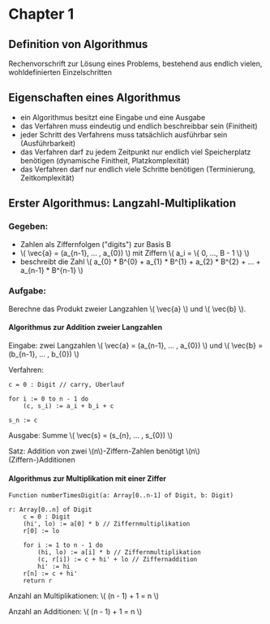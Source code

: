# Chapter 1


## Definition von Algorithmus

Rechenvorschrift zur Lösung eines Problems, bestehend aus endlich vielen, wohldefinierten Einzelschritten

## Eigenschaften eines Algorithmus

- ein Algorithmus besitzt eine Eingabe und eine Ausgabe
- das Verfahren muss eindeutig und endlich beschreibbar sein (Finitheit)
- jeder Schritt des Verfahrens muss tatsächlich ausführbar sein (Ausführbarkeit)
- das Verfahren darf zu jedem Zeitpunkt nur endlich viel Speicherplatz
benötigen (dynamische Finitheit, Platzkomplexität)
- das Verfahren darf nur endlich viele Schritte benötigen
(Terminierung, Zeitkomplexität)


## Erster Algorithmus: Langzahl-Multiplikation

### Gegeben:
- Zahlen als Ziffernfolgen ("digits") zur Basis B
- \\( \vec{a} = (a_{n-1}, ... , a_{0}) \\) mit Ziffern \\( a_i = \\{ 0, ..., B - 1 \\} \\)
- beschreibt die Zahl \\( a_{0} * B^{0} + a_{1} * B^{1} + a_{2} * B^{2} + ... + a_{n-1} * B^{n-1} \\)

### Aufgabe:
Berechne das Produkt zweier Langzahlen \\( \vec{a} \\) und \\( \vec{b} \\).

#### Algorithmus zur Addition zweier Langzahlen

Eingabe: zwei Langzahlen \\( \vec{a} = (a_{n-1}, ... , a_{0}) \\) und \\( \vec{b} = (b_{n-1}, ... , b_{0}) \\)

Verfahren:

```pseudocode
c = 0 : Digit // carry, Überlauf

for i := 0 to n - 1 do
    (c, s_i) := a_i + b_i + c

s_n := c
```

Ausgabe: Summe \\( \vec{s} = (s_{n}, ... , s_{0}) \\)

Satz: Addition von zwei \\(n\\)-Ziffern-Zahlen benötigt \\(n\\) (Ziffern-)Additionen

#### Algorithmus zur Multiplikation mit einer Ziffer

```pseudocode
Function numberTimesDigit(a: Array[0..n-1] of Digit, b: Digit)

r: Array[0..n] of Digit
    c = 0 : Digit
    (hi', lo) := a[0] * b // Ziffernmultiplikation
    r[0] := lo

    for i := 1 to n - 1 do
        (hi, lo) := a[i] * b // Ziffernmultiplikation
        (c, r[i]) := c + hi' + lo // Ziffernaddition
        hi' := hi
    r[n] := c + hi'
    return r
```

Anzahl an Multiplikationen: \\( (n - 1) + 1 = n \\)

Anzahl an Additionen: \\( (n - 1) + 1 = n \\)
